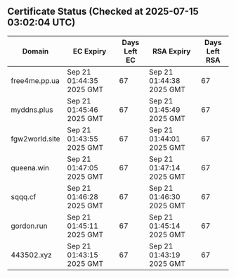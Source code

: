 ## Certificate Status (Checked at 2025-07-15 03:02:04 UTC)
| Domain | EC Expiry | Days Left EC | RSA Expiry | Days Left RSA |
|--------|-----------|-------------|------------|--------------|
| free4me.pp.ua | Sep 21 01:44:35 2025 GMT | 67 | Sep 21 01:44:38 2025 GMT | 67 |
| myddns.plus | Sep 21 01:45:46 2025 GMT | 67 | Sep 21 01:45:49 2025 GMT | 67 |
| fgw2world.site | Sep 21 01:43:55 2025 GMT | 67 | Sep 21 01:44:01 2025 GMT | 67 |
| queena.win | Sep 21 01:47:05 2025 GMT | 67 | Sep 21 01:47:14 2025 GMT | 67 |
| sqqq.cf | Sep 21 01:46:28 2025 GMT | 67 | Sep 21 01:46:30 2025 GMT | 67 |
| gordon.run | Sep 21 01:45:11 2025 GMT | 67 | Sep 21 01:45:14 2025 GMT | 67 |
| 443502.xyz | Sep 21 01:43:15 2025 GMT | 67 | Sep 21 01:43:19 2025 GMT | 67 |
